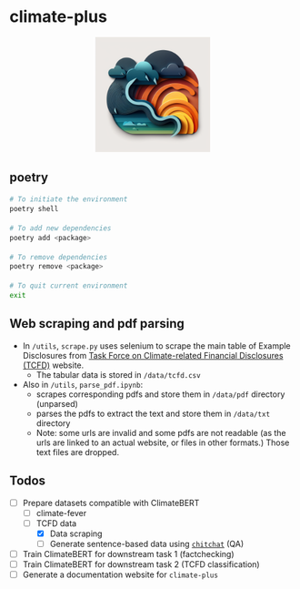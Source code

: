 # climate-plus

<p align="center">
  <img src="logo.png" width="40%" alt="A placeholder logo of climate-plus">
</p>

## poetry

```bash
# To initiate the environment
poetry shell

# To add new dependencies
poetry add <package>

# To remove dependencies
poetry remove <package>

# To quit current environment
exit
```

## Web scraping and pdf parsing

- In `/utils`, `scrape.py` uses selenium to scrape the main table of Example Disclosures from [Task Force on Climate-related Financial Disclosures (TCFD)](https://www.fsb-tcfd.org/example-disclosures/) website.
  - The tabular data is stored in `/data/tcfd.csv`
- Also in `/utils`, `parse_pdf.ipynb`:
  - scrapes corresponding pdfs and store them in `/data/pdf` directory (unparsed)
  - parses the pdfs to extract the text and store them in `/data/txt` directory
  - Note: some urls are invalid and some pdfs are not readable (as the urls are linked to an actual website, or files in other formats.) Those text files are dropped.

## Todos

- [ ] Prepare datasets compatible with ClimateBERT
  - [ ] climate-fever
  - [ ] TCFD data
    - [x] Data scraping
    - [ ] Generate sentence-based data using [`chitchat`](https://github.com/rexarski/chitchat) (QA)
- [ ] Train ClimateBERT for downstream task 1 (factchecking)
- [ ] Train ClimateBERT for downstream task 2 (TCFD classification)
- [ ] Generate a documentation website for `climate-plus`
